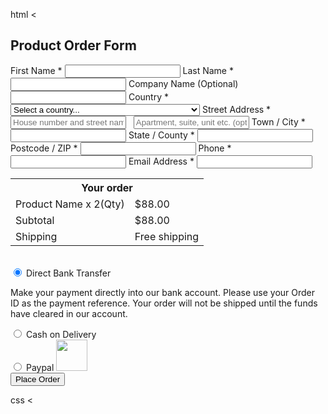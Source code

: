 html <
<!DOCTYPE html>
<html lang="en">
<head>
    <meta charset="UTF-8">
    <meta http-equiv="X-UA-Compatible" content="IE=edge">
    <meta name="viewport" content="width=device-width, initial-scale=1.0">
    <title>Document</title>
    <link rel="stylesheet" href="./css/style.css">
    
</head>
<body>
    <div class="container">
        <div class="title">
            <h2>Product Order Form</h2>
        </div>
      <div class="d-flex">
        <form action="" method="">
          <label>
            <span class="fname">First Name <span class="required">*</span></span>
            <input type="text" name="fname">
          </label>
          <label>
            <span class="lname">Last Name <span class="required">*</span></span>
            <input type="text" name="lname">
          </label>
          <label>
            <span>Company Name (Optional)</span>
            <input type="text" name="cn">
          </label>
          <label>
            <span>Country <span class="required">*</span></span>
            <select name="selection">
              <option value="select">Select a country...</option>
              <option value="AFG">Afghanistan</option>
              <option value="ALA">Åland Islands</option>
              <option value="ALB">Albania</option>
              <option value="DZA">Algeria</option>
              <option value="ASM">American Samoa</option>
              <option value="AND">Andorra</option>
              <option value="AGO">Angola</option>
              <option value="AIA">Anguilla</option>
              <option value="ATA">Antarctica</option>
              <option value="ATG">Antigua and Barbuda</option>
              <option value="ARG">Argentina</option>
              <option value="ARM">Armenia</option>
              <option value="ABW">Aruba</option>
              <option value="AUS">Australia</option>
              <option value="AUT">Austria</option>
              <option value="AZE">Azerbaijan</option>
              <option value="BHS">Bahamas</option>
              <option value="BHR">Bahrain</option>
              <option value="BGD">Bangladesh</option>
              <option value="BRB">Barbados</option>
              <option value="BLR">Belarus</option>
              <option value="BEL">Belgium</option>
              <option value="BLZ">Belize</option>
              <option value="BEN">Benin</option>
              <option value="BMU">Bermuda</option>
              <option value="BTN">Bhutan</option>
              <option value="BOL">Bolivia, Plurinational State of</option>
              <option value="BES">Bonaire, Sint Eustatius and Saba</option>
              <option value="BIH">Bosnia and Herzegovina</option>
              <option value="BWA">Botswana</option>
              <option value="BVT">Bouvet Island</option>
              <option value="BRA">Brazil</option>
              <option value="IOT">British Indian Ocean Territory</option>
              <option value="BRN">Brunei Darussalam</option>
              <option value="BGR">Bulgaria</option>
              <option value="BFA">Burkina Faso</option>
              <option value="BDI">Burundi</option>
              <option value="KHM">Cambodia</option>
              <option value="CMR">Cameroon</option>
              <option value="CAN">Canada</option>
              <option value="CPV">Cape Verde</option>
              <option value="CYM">Cayman Islands</option>
              <option value="CAF">Central African Republic</option>
              <option value="TCD">Chad</option>
              <option value="CHL">Chile</option>
              <option value="CHN">China</option>
              <option value="CXR">Christmas Island</option>
              <option value="CCK">Cocos (Keeling) Islands</option>
              <option value="COL">Colombia</option>
              <option value="COM">Comoros</option>
              <option value="COG">Congo</option>
              <option value="COD">Congo, the Democratic Republic of the</option>
              <option value="COK">Cook Islands</option>
              <option value="CRI">Costa Rica</option>
              <option value="CIV">Côte d'Ivoire</option>
              <option value="HRV">Croatia</option>
              <option value="CUB">Cuba</option>
              <option value="CUW">Curaçao</option>
              <option value="CYP">Cyprus</option>
              <option value="CZE">Czech Republic</option>
              <option value="DNK">Denmark</option>
              <option value="DJI">Djibouti</option>
              <option value="DMA">Dominica</option>
              <option value="DOM">Dominican Republic</option>
              <option value="ECU">Ecuador</option>
              <option value="EGY">Egypt</option>
              <option value="SLV">El Salvador</option>
              <option value="GNQ">Equatorial Guinea</option>
              <option value="ERI">Eritrea</option>
              <option value="EST">Estonia</option>
              <option value="ETH">Ethiopia</option>
              <option value="FLK">Falkland Islands (Malvinas)</option>
              <option value="FRO">Faroe Islands</option>
              <option value="FJI">Fiji</option>
              <option value="FIN">Finland</option>
              <option value="FRA">France</option>
              <option value="GUF">French Guiana</option>
              <option value="PYF">French Polynesia</option>
              <option value="ATF">French Southern Territories</option>
              <option value="GAB">Gabon</option>
              <option value="GMB">Gambia</option>
              <option value="GEO">Georgia</option>
              <option value="DEU">Germany</option>
              <option value="GHA">Ghana</option>
              <option value="GIB">Gibraltar</option>
              <option value="GRC">Greece</option>
              <option value="GRL">Greenland</option>
              <option value="GRD">Grenada</option>
              <option value="GLP">Guadeloupe</option>
              <option value="GUM">Guam</option>
              <option value="GTM">Guatemala</option>
              <option value="GGY">Guernsey</option>
              <option value="GIN">Guinea</option>
              <option value="GNB">Guinea-Bissau</option>
              <option value="GUY">Guyana</option>
              <option value="HTI">Haiti</option>
              <option value="HMD">Heard Island and McDonald Islands</option>
              <option value="VAT">Holy See (Vatican City State)</option>
              <option value="HND">Honduras</option>
              <option value="HKG">Hong Kong</option>
              <option value="HUN">Hungary</option>
              <option value="ISL">Iceland</option>
              <option value="IND">India</option>
              <option value="IDN">Indonesia</option>
              <option value="IRN">Iran, Islamic Republic of</option>
              <option value="IRQ">Iraq</option>
              <option value="IRL">Ireland</option>
              <option value="IMN">Isle of Man</option>
              <option value="ISR">Israel</option>
              <option value="ITA">Italy</option>
              <option value="JAM">Jamaica</option>
              <option value="JPN">Japan</option>
              <option value="JEY">Jersey</option>
              <option value="JOR">Jordan</option>
              <option value="KAZ">Kazakhstan</option>
              <option value="KEN">Kenya</option>
              <option value="KIR">Kiribati</option>
              <option value="PRK">Korea, Democratic People's Republic of</option>
              <option value="KOR">Korea, Republic of</option>
              <option value="KWT">Kuwait</option>
              <option value="KGZ">Kyrgyzstan</option>
              <option value="LAO">Lao People's Democratic Republic</option>
              <option value="LVA">Latvia</option>
              <option value="LBN">Lebanon</option>
              <option value="LSO">Lesotho</option>
              <option value="LBR">Liberia</option>
              <option value="LBY">Libya</option>
              <option value="LIE">Liechtenstein</option>
              <option value="LTU">Lithuania</option>
              <option value="LUX">Luxembourg</option>
              <option value="MAC">Macao</option>
              <option value="MKD">Macedonia, the former Yugoslav Republic of</option>
              <option value="MDG">Madagascar</option>
              <option value="MWI">Malawi</option>
              <option value="MYS">Malaysia</option>
              <option value="MDV">Maldives</option>
              <option value="MLI">Mali</option>
              <option value="MLT">Malta</option>
              <option value="MHL">Marshall Islands</option>
              <option value="MTQ">Martinique</option>
              <option value="MRT">Mauritania</option>
              <option value="MUS">Mauritius</option>
              <option value="MYT">Mayotte</option>
              <option value="MEX">Mexico</option>
              <option value="FSM">Micronesia, Federated States of</option>
              <option value="MDA">Moldova, Republic of</option>
              <option value="MCO">Monaco</option>
              <option value="MNG">Mongolia</option>
              <option value="MNE">Montenegro</option>
              <option value="MSR">Montserrat</option>
              <option value="MAR">Morocco</option>
              <option value="MOZ">Mozambique</option>
              <option value="MMR">Myanmar</option>
              <option value="NAM">Namibia</option>
              <option value="NRU">Nauru</option>
              <option value="NPL">Nepal</option>
              <option value="NLD">Netherlands</option>
              <option value="NCL">New Caledonia</option>
              <option value="NZL">New Zealand</option>
              <option value="NIC">Nicaragua</option>
              <option value="NER">Niger</option>
              <option value="NGA">Nigeria</option>
              <option value="NIU">Niue</option>
              <option value="NFK">Norfolk Island</option>
              <option value="MNP">Northern Mariana Islands</option>
              <option value="NOR">Norway</option>
              <option value="OMN">Oman</option>
              <option value="PAK">Pakistan</option>
              <option value="PLW">Palau</option>
              <option value="PSE">Palestinian Territory, Occupied</option>
              <option value="PAN">Panama</option>
              <option value="PNG">Papua New Guinea</option>
              <option value="PRY">Paraguay</option>
              <option value="PER">Peru</option>
              <option value="PHL">Philippines</option>
              <option value="PCN">Pitcairn</option>
              <option value="POL">Poland</option>
              <option value="PRT">Portugal</option>
              <option value="PRI">Puerto Rico</option>
              <option value="QAT">Qatar</option>
              <option value="REU">Réunion</option>
              <option value="ROU">Romania</option>
              <option value="RUS">Russian Federation</option>
              <option value="RWA">Rwanda</option>
              <option value="BLM">Saint Barthélemy</option>
              <option value="SHN">Saint Helena, Ascension and Tristan da Cunha</option>
              <option value="KNA">Saint Kitts and Nevis</option>
              <option value="LCA">Saint Lucia</option>
              <option value="MAF">Saint Martin (French part)</option>
              <option value="SPM">Saint Pierre and Miquelon</option>
              <option value="VCT">Saint Vincent and the Grenadines</option>
              <option value="WSM">Samoa</option>
              <option value="SMR">San Marino</option>
              <option value="STP">Sao Tome and Principe</option>
              <option value="SAU">Saudi Arabia</option>
              <option value="SEN">Senegal</option>
              <option value="SRB">Serbia</option>
              <option value="SYC">Seychelles</option>
              <option value="SLE">Sierra Leone</option>
              <option value="SGP">Singapore</option>
              <option value="SXM">Sint Maarten (Dutch part)</option>
              <option value="SVK">Slovakia</option>
              <option value="SVN">Slovenia</option>
              <option value="SLB">Solomon Islands</option>
              <option value="SOM">Somalia</option>
              <option value="ZAF">South Africa</option>
              <option value="SGS">South Georgia and the South Sandwich Islands</option>
              <option value="SSD">South Sudan</option>
              <option value="ESP">Spain</option>
              <option value="LKA">Sri Lanka</option>
              <option value="SDN">Sudan</option>
              <option value="SUR">Suriname</option>
              <option value="SJM">Svalbard and Jan Mayen</option>
              <option value="SWZ">Swaziland</option>
              <option value="SWE">Sweden</option>
              <option value="CHE">Switzerland</option>
              <option value="SYR">Syrian Arab Republic</option>
              <option value="TWN">Taiwan, Province of China</option>
              <option value="TJK">Tajikistan</option>
              <option value="TZA">Tanzania, United Republic of</option>
              <option value="THA">Thailand</option>
              <option value="TLS">Timor-Leste</option>
              <option value="TGO">Togo</option>
              <option value="TKL">Tokelau</option>
              <option value="TON">Tonga</option>
              <option value="TTO">Trinidad and Tobago</option>
              <option value="TUN">Tunisia</option>
              <option value="TUR">Turkey</option>
              <option value="TKM">Turkmenistan</option>
              <option value="TCA">Turks and Caicos Islands</option>
              <option value="TUV">Tuvalu</option>
              <option value="UGA">Uganda</option>
              <option value="UKR">Ukraine</option>
              <option value="ARE">United Arab Emirates</option>
              <option value="GBR">United Kingdom</option>
              <option value="USA">United States</option>
              <option value="UMI">United States Minor Outlying Islands</option>
              <option value="URY">Uruguay</option>
              <option value="UZB">Uzbekistan</option>
              <option value="VUT">Vanuatu</option>
              <option value="VEN">Venezuela, Bolivarian Republic of</option>
              <option value="VNM">Viet Nam</option>
              <option value="VGB">Virgin Islands, British</option>
              <option value="VIR">Virgin Islands, U.S.</option>
              <option value="WLF">Wallis and Futuna</option>
              <option value="ESH">Western Sahara</option>
              <option value="YEM">Yemen</option>
              <option value="ZMB">Zambia</option>
              <option value="ZWE">Zimbabwe</option>
            </select>
          </label>
          <label>
            <span>Street Address <span class="required">*</span></span>
            <input type="text" name="houseadd" placeholder="House number and street name" required>
          </label>
          <label>
            <span>&nbsp;</span>
            <input type="text" name="apartment" placeholder="Apartment, suite, unit etc. (optional)">
          </label>
          <label>
            <span>Town / City <span class="required">*</span></span>
            <input type="text" name="city"> 
          </label>
          <label>
            <span>State / County <span class="required">*</span></span>
            <input type="text" name="city"> 
          </label>
          <label>
            <span>Postcode / ZIP <span class="required">*</span></span>
            <input type="text" name="city"> 
          </label>
          <label>
            <span>Phone <span class="required">*</span></span>
            <input type="tel" name="city"> 
          </label>
          <label>
            <span>Email Address <span class="required">*</span></span>
            <input type="email" name="city"> 
          </label>
        </form>
        <div class="Yorder">
          <table>
            <tr>
              <th colspan="2">Your order</th>
            </tr>
            <tr>
              <td>Product Name x 2(Qty)</td>
              <td>$88.00</td>
            </tr>
            <tr>
              <td>Subtotal</td>
              <td>$88.00</td>
            </tr>
            <tr>
              <td>Shipping</td>
              <td>Free shipping</td>
            </tr>
          </table><br>
          <div>
            <input type="radio" name="dbt" value="dbt" checked> Direct Bank Transfer
          </div>
          <p>
              Make your payment directly into our bank account. Please use your Order ID as the payment reference. Your order will not be shipped until the funds have cleared in our account.
          </p>
          <div>
            <input type="radio" name="dbt" value="cd"> Cash on Delivery
          </div>
          <div>
            <input type="radio" name="dbt" value="cd"> Paypal <span>
            <img src="https://www.logolynx.com/images/logolynx/c3/c36093ca9fb6c250f74d319550acac4d.jpeg" alt="" width="50">
            </span>
          </div>
          <button type="button">Place Order</button>
        </div><!-- Yorder -->
       </div>
      </div>
</body>
</html>


css <
>
